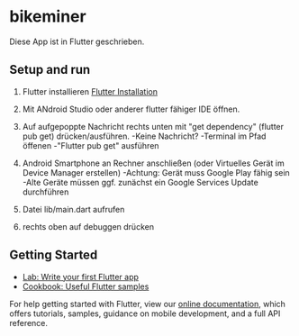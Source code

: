 # bikeminer

Diese App ist in Flutter geschrieben.

## Setup and run

1. Flutter installieren
    [Flutter Installation](https://docs.flutter.dev/get-started/install/windows)

2. Mit ANdroid Studio oder anderer flutter fähiger IDE öffnen.
3. Auf aufgepoppte Nachricht rechts unten mit "get dependency" (flutter pub get) drücken/ausführen.
    -Keine Nachricht?
        -Terminal im Pfad öffenen
        -"Flutter pub get" ausführen 

4. Android Smartphone an Rechner anschließen (oder Virtuelles Gerät im Device Manager erstellen)
    -Achtung: Gerät muss Google Play fähig sein
    -Alte Geräte müssen ggf. zunächst ein Google Services Update durchführen

5. Datei lib/main.dart aufrufen
6. rechts oben auf debuggen drücken


## Getting Started

- [Lab: Write your first Flutter app](https://flutter.dev/docs/get-started/codelab)
- [Cookbook: Useful Flutter samples](https://flutter.dev/docs/cookbook)

For help getting started with Flutter, view our
[online documentation](https://flutter.dev/docs), which offers tutorials,
samples, guidance on mobile development, and a full API reference.
